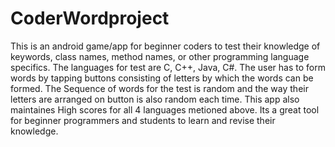 # CoderWordproject
This is an android game/app for beginner coders to test their knowledge of keywords, class names,
method names, or other programming language specifics. The languages for test are C, C++,
Java, C#. The user has to form words by tapping buttons consisting of letters by which the words 
can be formed. The Sequence of words for the test is random and the way their letters are 
arranged on button is also random each time. This app also maintaines High scores for all 4 languages 
metioned above. Its a great tool for beginner programmers and students to learn and revise their knowledge.